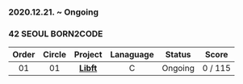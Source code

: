### 2020.12.21. ~ Ongoing
### 42 SEOUL BORN2CODE


 |Order|Circle|Project|Lanaguage|Status|Score|
 |:---:|:---:|:---:|:---:|:---:|:---:|
 |01|01|[**Libft**]()|C|Ongoing|0 / 115|
